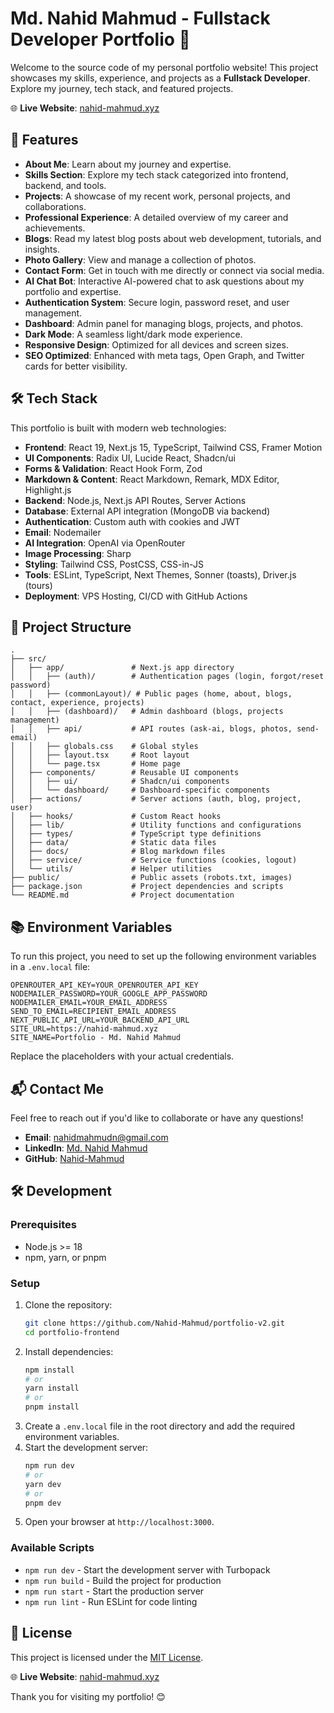 # Md. Nahid Mahmud - Fullstack Developer Portfolio 🌟

Welcome to the source code of my personal portfolio website! This project showcases my skills, experience, and projects as a **Fullstack Developer**. Explore my journey, tech stack, and featured projects.

🌐 **Live Website**: [nahid-mahmud.xyz](https://nahid-mahmud.xyz)

## 🚀 Features

- **About Me**: Learn about my journey and expertise.
- **Skills Section**: Explore my tech stack categorized into frontend, backend, and tools.
- **Projects**: A showcase of my recent work, personal projects, and collaborations.
- **Professional Experience**: A detailed overview of my career and achievements.
- **Blogs**: Read my latest blog posts about web development, tutorials, and insights.
- **Photo Gallery**: View and manage a collection of photos.
- **Contact Form**: Get in touch with me directly or connect via social media.
- **AI Chat Bot**: Interactive AI-powered chat to ask questions about my portfolio and expertise.
- **Authentication System**: Secure login, password reset, and user management.
- **Dashboard**: Admin panel for managing blogs, projects, and photos.
- **Dark Mode**: A seamless light/dark mode experience.
- **Responsive Design**: Optimized for all devices and screen sizes.
- **SEO Optimized**: Enhanced with meta tags, Open Graph, and Twitter cards for better visibility.

## 🛠️ Tech Stack

This portfolio is built with modern web technologies:

- **Frontend**: React 19, Next.js 15, TypeScript, Tailwind CSS, Framer Motion
- **UI Components**: Radix UI, Lucide React, Shadcn/ui
- **Forms & Validation**: React Hook Form, Zod
- **Markdown & Content**: React Markdown, Remark, MDX Editor, Highlight.js
- **Backend**: Node.js, Next.js API Routes, Server Actions
- **Database**: External API integration (MongoDB via backend)
- **Authentication**: Custom auth with cookies and JWT
- **Email**: Nodemailer
- **AI Integration**: OpenAI via OpenRouter
- **Image Processing**: Sharp
- **Styling**: Tailwind CSS, PostCSS, CSS-in-JS
- **Tools**: ESLint, TypeScript, Next Themes, Sonner (toasts), Driver.js (tours)
- **Deployment**: VPS Hosting, CI/CD with GitHub Actions

## 📂 Project Structure

```plaintext
.
├── src/
│   ├── app/               # Next.js app directory
│   │   ├── (auth)/        # Authentication pages (login, forgot/reset password)
│   │   ├── (commonLayout)/ # Public pages (home, about, blogs, contact, experience, projects)
│   │   ├── (dashboard)/   # Admin dashboard (blogs, projects management)
│   │   ├── api/           # API routes (ask-ai, blogs, photos, send-email)
│   │   ├── globals.css    # Global styles
│   │   ├── layout.tsx     # Root layout
│   │   └── page.tsx       # Home page
│   ├── components/        # Reusable UI components
│   │   ├── ui/            # Shadcn/ui components
│   │   └── dashboard/     # Dashboard-specific components
│   ├── actions/           # Server actions (auth, blog, project, user)
│   ├── hooks/             # Custom React hooks
│   ├── lib/               # Utility functions and configurations
│   ├── types/             # TypeScript type definitions
│   ├── data/              # Static data files
│   ├── docs/              # Blog markdown files
│   ├── service/           # Service functions (cookies, logout)
│   └── utils/             # Helper utilities
├── public/                # Public assets (robots.txt, images)
├── package.json           # Project dependencies and scripts
└── README.md              # Project documentation
```

## 📚 Environment Variables

To run this project, you need to set up the following environment variables in a `.env.local` file:

```plaintext
OPENROUTER_API_KEY=YOUR_OPENROUTER_API_KEY
NODEMAILER_PASSWORD=YOUR_GOOGLE_APP_PASSWORD
NODEMAILER_EMAIL=YOUR_EMAIL_ADDRESS
SEND_TO_EMAIL=RECIPIENT_EMAIL_ADDRESS
NEXT_PUBLIC_API_URL=YOUR_BACKEND_API_URL
SITE_URL=https://nahid-mahmud.xyz
SITE_NAME=Portfolio - Md. Nahid Mahmud
```

Replace the placeholders with your actual credentials.

## 📬 Contact Me

Feel free to reach out if you'd like to collaborate or have any questions!

- **Email**: [nahidmahmudn@gmail.com](mailto:nahidmahmudn@gmail.com)
- **LinkedIn**: [Md. Nahid Mahmud](https://www.linkedin.com/in/md-nahid-mahmud/)
- **GitHub**: [Nahid-Mahmud](https://github.com/Nahid-Mahmud)

## 🛠️ Development

### Prerequisites

- Node.js >= 18
- npm, yarn, or pnpm

### Setup

1. Clone the repository:
   ```bash
   git clone https://github.com/Nahid-Mahmud/portfolio-v2.git
   cd portfolio-frontend
   ```
2. Install dependencies:
   ```bash
   npm install
   # or
   yarn install
   # or
   pnpm install
   ```
3. Create a `.env.local` file in the root directory and add the required environment variables.
4. Start the development server:
   ```bash
   npm run dev
   # or
   yarn dev
   # or
   pnpm dev
   ```
5. Open your browser at `http://localhost:3000`.

### Available Scripts

- `npm run dev` - Start the development server with Turbopack
- `npm run build` - Build the project for production
- `npm run start` - Start the production server
- `npm run lint` - Run ESLint for code linting

## 📜 License

This project is licensed under the [MIT License](LICENSE).

🌐 **Live Website**: [nahid-mahmud.xyz](https://nahid-mahmud.xyz/)

Thank you for visiting my portfolio! 😊

